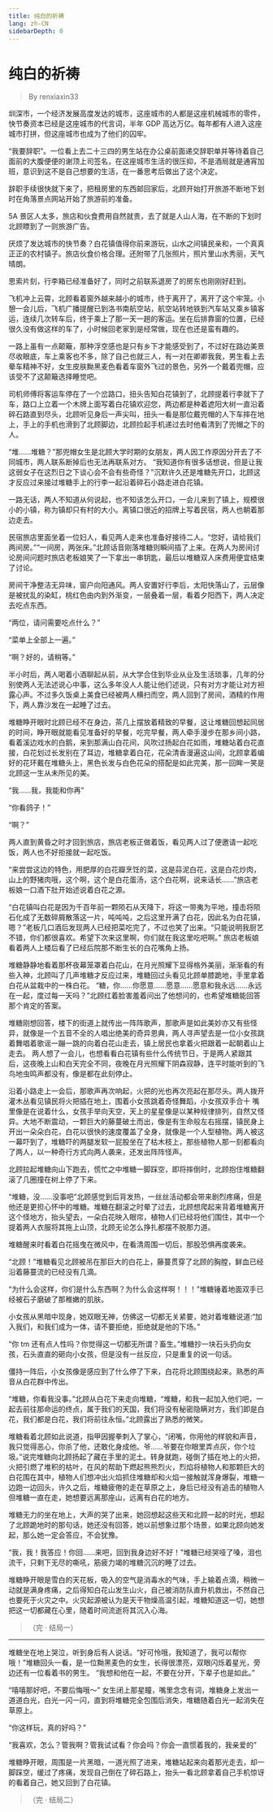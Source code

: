 ```yaml
---
title: 纯白的祈祷
lang: zh-CN
sidebarDepth: 0
---
```


# 纯白的祈祷

> By renxiaxin33

圳深市，一个经济发展高度发达的城市，这座城市的人都是这座机械城市的零件，快节奏资本已经是这座城市的代言词，半年 GDP 高达万亿。每年都有人进入这座城市打拼，但这座城市也成为了他们的囚牢。

“我要辞职”。一位看上去二十三四的男生站在办公桌前面递交辞职单并等待着自己面前的大腹便便的谢顶上司签名，在这座城市生活的很压抑，不是酒局就是通宵加班，意识到这不是自己想要的生活，在一番思考后做出了这个决定。

辞职手续很快就下来了，把租房里的东西邮回家后，北顾开始打开旅游不断地下划时在角落景点网站开始了旅游前的准备。

5A 景区人太多，旅店和伙食费用自然就贵，去了就是人山人海，在不断的下划时北顾瞟到了一则旅游广告。

厌烦了发达城市的快节奏？白花镇值得你前来游玩，山水之间镇民亲和，一个真真正正的农村镇子。旅店伙食价格合理。还附带了几张照片，照片里山水秀丽，天气晴朗。

思索片刻，行李箱已经准备好了，同时之前联系退房了的房东也刚刚好赶到。

飞机冲上云霄，北顾看着窗外越来越小的城市，终于离开了，离开了这个牢笼。小憩一会儿后，飞机广播提醒已到洛书南航空站，航空站转地铁到汽车站又乘乡镇客运，连续几次转车后，终于乘上了那一天一趟的客运。坐在后排靠窗的位置，已经很久没有做这样的车了，小时候回老家到是经常做，现在也还是蛮有趣的。

一路上虽有一点颠簸，那种浮空感也是只有乡下才能感受到了，不过好在路边美景尽收眼底，车上乘客也不多，除了自己也就三人，有一对在卿卿我我，男生看上去晕车精神不好，女生皮肤黝黑麦色看着车窗外飞过的景色，另外一个戴着兜帽，应该受不了这颠簸选择睡觉吧。

司机师傅将客运车停在了一个岔路口，扭头告知白花镇到了，北顾提着行李就下了车，路口上立着一个木牌上面写着白花镇欢迎您，两边都是种着遮阳大树一直沿着碎石路直到尽头，北顾听见身后一声尖叫，扭头一看是那位戴兜帽的人下车摔在地上，手上的手机也滑到了北顾脚边，北顾捡起手机递过去时他看清到了兜帽之下的人。

“堆……堆糖？”那兜帽女生是北顾大学时期的女朋友，两人因工作原因分开去了不同城市，两人联系断掉后也无法再联系对方。
“我知道你有很多话想说，但是让我这弱女子在这烈日之下谈心会不会有些奇怪？”沉默许久还是堆糖先开口，北顾这才反应过来接过堆糖手上的行李一起沿着碎石小路走进白花镇。

一路无话，两人不知道从何说起，也不知该怎么开口，一会儿来到了镇上，规模很小的小镇，称为镇却只有村的大小。离镇口很近的招牌上写着民宿，两人也朝着那边走去。

民宿旅店里面坐着一位妇人，看见两人走来也准备好接待二人。“您好，请给我们两间房。”“一间房，两张床。”北顾话音刚落堆糖则瞬间插了上来。在两人为房间讨论房间问题时旅店老板娘笑了一下拿出一串钥匙，最后以堆糖双人床费用便宜结束了讨论。

房间干净整洁无异味，窗户向阳通风。两人安置好行李后，太阳快落山了，云层像是被扰乱的染缸，桃红色由内到外渐变，一层叠着一层，看着夕阳西下，两人决定去吃点东西。

“两位，请问需要吃点什么？”

“菜单上全部上一遍。”

“啊？好的，请稍等。”

半小时后，两人喝着小酒聊起从前，从大学合住到毕业从业及生活琐事，几年的分别使两人无法述说心中事，这么多年没人人能让他们述说，只有对方才能让对方袒露心声。不过多久饭桌上美食已经被两人横扫而空，两人回到了房间，酒精的作用下，两人靠沙发在一起睡了过去。

堆糖睁开眼时北顾已经不在身边，茶几上摆放着精致的早餐，这让堆糖回想起同居的时间，睁开眼就能看见准备好的早餐，吃完早餐，两人牵手漫步在那乡间小路，看着溪边戏水的白鹅，来到那满山白花间，风吹过扬起白花如雨，堆糖站着白花直接，白花划过长发别在了耳边，堆糖拿着白花，花朵清香漫遍这山间，北顾拿着编好的花环戴在堆糖头上，黑色长发与白色花朵的搭配是如此完美，那一回眸一笑是北顾这一生从未所见的美。

“我……我，我能和你再”

“你看鸽子！”

“啊？”

两人直到黄昏之时才回到旅店，旅店老板正做着饭，看见两人过了便邀请一起吃饭，两人也不好拒接就一起吃饭。

“来尝尝这边的特色，用肥厚的白花瓣烹饪的菜，这是蒜泥白花，这是白花炒肉，山上的野猪肉哦，这个啊，这个是白花蛋汤，这个白花啊，说来话长……”旅店老板娘一口酒下肚开始述说着白花之源。

“白花镇叫白花是因为千百年前一颗陨石从天降下，将这一带夷为平地，撞击将陨石化成了无数碎屑散落这一片，吨吨吨，之后这里开满了白花，因此名为白花镇，嗯？”老板几口酒后发现两人已经把菜吃完了，不过也笑了出来。“只能说明我厨艺不错，你们都很喜欢。希望下次来这里啊，你们就在我这里吃吧啊。”
旅店老板娘看着两人上楼后看了已经后院那不断生长的白花嘴角上扬。

堆糖静静地看着那杯夜幕笼罩着白花山，在月光照耀下显得格外美丽，渐渐看的有些入神，北顾叫了几声堆糖才反应过来，堆糖回过头看见北顾单膝跪地，手里拿着白花从盆栽中的一株白花。
“糖，你……你愿意……愿意……愿意和我永远……永远在一起，度过每一天吗？”北顾红着脸害羞着问出了他想问的，也希望堆糖能回答那个肯定的答案。

堆糖刚想回答，楼下的街道上就传出一阵阵歌声，那歌声是如此美妙亦又有些怪异，就像是一个五音不全的人唱出绝美的奇异恩典，两人寻声望去是一位小女孩跳着舞唱着歌谣一蹦一跳的向着白花山走去，镇上居民也拿着火把跟着一起朝着山上走去。
两人想了一会儿，也想看看白花镇有些什么传统节日，于是两人紧跟其后，这夜晚上山和白天完全不同，夜晚在月光照耀下阴森寂静，连平时能听到的飞鸟地虫鸣声都没有，像是都在此刻停止。

沿着小路走上一会后，那歌声再次响起，火把的光也再次亮起在那尽头。两人拨开灌木丛看见镇民将火把插在地上，围着小女孩跳着奇怪舞蹈，小女孩双手合十 嘴里像是在说着什么，女孩手举向天空，天上的星星像是以某种规律排列，自然又怪异。大地不断震动，一颗巨大的藤蔓破土而出，像是有生命般左右摇摆，镇民身上开出一朵朵白花，白花以很快的速度覆盖了全身，就像是一个人型植物。两人被这一幕吓到了，堆糖吓的两腿发软一屁股坐在了枯木枝上，那些植物人那一刻都看向了两人，以一种奇行方式向两人袭来，还发出阵阵怪声。

北顾拉起堆糖向山下跑去，慌忙之中堆糖一脚踩空，即将摔倒时，北顾抱住堆糖翻滚了几圈撞在树上停了下来。

“堆糖，没……没事吧”北顾感觉到后背发热，一丝丝活动都会带来剧烈疼痛，但是他还是更担心怀中的堆糖。堆糖在翻滚之时晕了过去，北顾想爬起来背着堆糖离开这个怪地方，抬头望去，一朵白花映入眼帘，植物人们已经将他们围住，其中一个提着两人衣服将其拖上山顶，北顾无论怎么挣扎都摆不脱那力道。

堆糖醒来时看着白花摇曳在微风中，在看清周围一切后，那股恐惧再度袭来。

“北顾！”堆糖看见北顾被吊在那巨大的白花上，藤蔓贯穿了北顾的胸膛，鲜血已经沿着藤蔓流的已经没有几滴。

“为什么会这样，你们是什么东西啊？为什么会这样啊！！！”堆糖锤着地面双手已经被石子磨破了那稚嫩的肌肤。

小女孩从黑暗中现身，她双眼无神，仿佛这一切都无关紧要，她对着堆糖说道:“加入我们，和我们成为一体，请不要拒绝，拒绝就是他的下场。”

“你 tm 还有点人性吗？你觉得这一切都无所谓？畜生。”堆糖抄一块石头扔向女孩，石头直直的砸向小女孩，但是没有一丝反应，只是重复的说一句话。

僵持一阵后，小女孩像是感应到了什么停了下来，白花将北顾围绕起来。熟悉的声音从白花群中传出。

“堆糖，你看我没事。”北顾从白花下来走向堆糖，“堆糖，和我一起加入他们吧，一起去前往那命运的终点，属于我们的天国，我们将没有秘密隐瞒对方，我们即是白花，我们都是白花，我们将前往永恒。”北顾露出了熟悉的微笑。

堆糖看着北顾如此说道，指甲因握拳刺入了掌心，“闭嘴，你用他的样貌和声音，我只觉得恶心，你杀了他，还敢化身成他。爷……爷要在你眼里弄点灰，你个垃圾。”说完堆糖向北顾扬起了藏在手里的泥土。转身就跑，碰倒了插在地上的火把，火把引燃了堆积的枯叶，在风的帮助下燃起熊熊烈火，烈焰将植物人和那颗巨大的白花围在其中，植物人们想冲出火焰抓住堆糖却和火焰一接触就浑身爆裂，堆糖一边跑一边回头，许久之后，堆糖疲倦的走在草原之上，身后已经没有追击的植物人但堆糖一直在走，她想要远离那座山，远离有白花的地方。

堆糖无力的坐在地上，大声的哭了出来，她回想起这些天和北顾一起的时光，想起了北顾跪地时的那句话，她还没有回答，她以前想象过那个场景，如果北顾向她发起，那么她一定会答应，不会犹豫。

“我，我！我答应！你回……来吧，回到我身边好不好！”堆糖已经哭哑了嗓，泪也流干，只剩下无尽的嘶吼，筋疲力竭的堆糖沉沉的睡了过去。

堆糖睁开眼是雪白的天花板，吸入的空气是消毒水的气味，手上输着点滴，稍微一动就是满身疼痛，之后得知白花山发生山火，自己被消防队直升机救出，不然自己也要死于火灾之中。火灾起源被认为是天干物燥高温引起，堆糖知道这一切，她想把这一切都藏在心里，随着时间流逝将其沉入心海。

> （完 · 结局一）

---

堆糖坐在地上哭泣，听到身后有人说话。“好可怜哦，我知道了，我可以帮你哦！”堆糖回头一看，是一位黝黑麦色的女生，长得很漂亮，双眼闪烁着星光，旁边还有一位看着书的男生。
“我想和他在一起，不要在分开，下辈子也是如此。”

“嘻嘻那好吧，不要后悔哦～”
女生闭上那星瞳，嘴里念念有词，堆糖身上发出一道道白光，白光一闪一闪，直到将堆糖完全包围后消失，堆糖随着白光一起消失在草原上。

“你这样玩，真的好吗？”

“我喜欢，怎么？管我啊？管我试试看？你会吗？你会一直惯着我的，我亲爱的”

堆糖睁开眼，周围是一片黑暗，一道光照了进来，堆糖站起来向着那光走去，却一脚踩空，缓过了疼痛，发现自己倒在了碎石路上，抬头一看北顾拿着自己手机惊讶的看着自己，她又回到了白花镇。

> （完 · 结局二）
